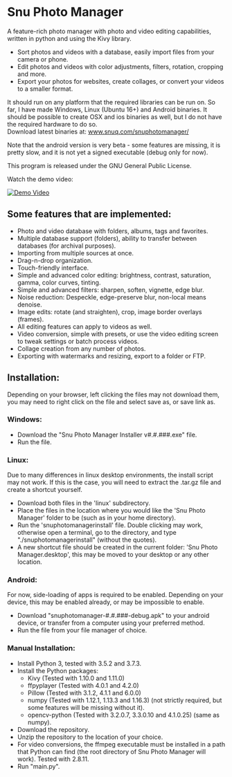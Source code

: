# Snu Photo Manager

A feature-rich photo manager with photo and video editing capabilities, written in python and using the Kivy library.
* Sort photos and videos with a database, easily import files from your camera or phone.
* Edit photos and videos with color adjustments, filters, rotation, cropping and more.
* Export your photos for websites, create collages, or convert your videos to a smaller format.

It should run on any platform that the required libraries can be run on.  So far, I have made Windows, Linux (Ubuntu 16+) and Android binaries.  It should be possible to create OSX and ios binaries as well, but I do not have the required hardware to do so.  
Download latest binaries at: www.snuq.com/snuphotomanager/  

Note that the android version is very beta - some features are missing, it is pretty slow, and it is not yet a signed executable (debug only for now).  

This program is released under the GNU General Public License.

Watch the demo video:

[![Demo Video](https://img.youtube.com/vi/1Bgc5UyPOS4/0.jpg)](https://www.youtube.com/watch?v=1Bgc5UyPOS4)


## Some features that are implemented:  
* Photo and video database with folders, albums, tags and favorites.  
* Multiple database support (folders), ability to transfer between databases (for archival purposes).  
* Importing from multiple sources at once.  
* Drag-n-drop organization.  
* Touch-friendly interface.  
* Simple and advanced color editing: brightness, contrast, saturation, gamma, color curves, tinting.  
* Simple and advanced filters: sharpen, soften, vignette, edge blur.  
* Noise reduction: Despeckle, edge-preserve blur, non-local means denoise.  
* Image edits: rotate (and straighten), crop, image border overlays (frames).  
* All editing features can apply to videos as well.  
* Video conversion, simple with presets, or use the video editing screen to tweak settings or batch process videos.
* Collage creation from any number of photos.
* Exporting with watermarks and resizing, export to a folder or FTP.  


## Installation:  
Depending on your browser, left clicking the files may not download them, you may need to right click on the file and select save as, or save link as.  


### Windows:  
* Download the "Snu Photo Manager Installer v#.#.###.exe" file.  
* Run the file.  


### Linux:  
Due to many differences in linux desktop environments, the install script may not work.  If this is the case, you will need to extract the .tar.gz file and create a shortcut yourself.  
* Download both files in the 'linux' subdirectory.  
* Place the files in the location where you would like the 'Snu Photo Manager' folder to be (such as in your home directory).  
* Run the 'snuphotomanagerinstall' file.  Double clicking may work, otherwise open a terminal, go to the directory, and type "./snuphotomanagerinstall" (without the quotes).
* A new shortcut file should be created in the current folder: 'Snu Photo Manager.desktop', this may be moved to your desktop or any other location.  


### Android:  
For now, side-loading of apps is required to be enabled.  Depending on your device, this may be enabled already, or may be impossible to enable.  
* Download "snuphotomanager-#.#.###-debug.apk" to your android device, or transfer from a computer using your preferred method.  
* Run the file from your file manager of choice.  


### Manual Installation:  
* Install Python 3, tested with 3.5.2 and 3.7.3.  
* Install the Python packages:  
   * Kivy (Tested with 1.10.0 and 1.11.0)  
   * ffpyplayer (Tested with 4.0.1 and 4.2.0)  
   * Pillow (Tested with 3.1.2, 4.1.1 and 6.0.0)  
   * numpy (Tested with 1.12.1, 1.13.3 and 1.16.3) (not strictly required, but some features will be missing without it).  
   * opencv-python (Tested with 3.2.0.7, 3.3.0.10 and 4.1.0.25) (same as numpy).  
* Download the repository.  
* Unzip the repository to the location of your choice.  
* For video conversions, the ffmpeg executable must be installed in a path that Python can find (the root directory of Snu Photo Manager will work).  Tested with 2.8.11.  
* Run "main.py".
